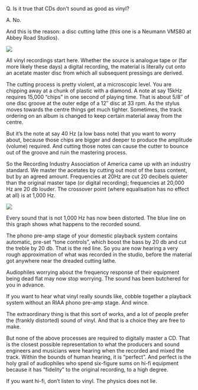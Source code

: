 Q. Is it true that CDs don't sound as good as vinyl?

A. No.

And this is the reason: a disc cutting lathe (this one is a Neumann VMS80 at Abbey Road Studios).

![](https://qph.cf2.quoracdn.net/main-qimg-daa5749582083b49cb50b4fb57a6d8cd)

All vinyl recordings start here. Whether the source is analogue tape or (far more likely these days) a digital recording, the material is literally cut onto an acetate master disc from which all subsequent pressings are derived.

The cutting process is pretty violent, at a microscopic level. You are chipping away at a chunk of plastic with a diamond. A note at say 15kHz requires 15,000 “chips” in one second of playing time. That is about 5/8″ of one disc groove at the outer edge of a 12″ disc at 33 rpm. As the stylus moves towards the centre things get much tighter. Sometimes, the track ordering on an album is changed to keep certain material away from the centre.

But it’s the note at say 40 Hz (a low bass note) that you want to worry about, because those chips are bigger and deeper to produce the amplitude (volume) required. And cutting those notes can cause the cutter to bounce out of the groove and ruin the mastering process.

So the Recording Industry Association of America came up with an industry standard. We master the acetates by cutting out most of the bass content, but by an agreed amount. Frequencies at 20Hz are cut 20 decibels quieter than the original master tape (or digital recording); frequencies at 20,000 Hz are 20 db louder. The crossover point (where equalisation has no effect at all) is at 1,000 Hz.

![](https://qph.cf2.quoracdn.net/main-qimg-88f81096a2ad804f97349a1975ff4080)

Every sound that is not 1,000 Hz has now been distorted. The blue line on this graph shows what happens to the recorded sound.

The phono pre-amp stage of your domestic playback system contains automatic, pre-set “tone controls”, which boost the bass by 20 db and cut the treble by 20 db. That is the red line. So you are now hearing a very rough approximation of what was recorded in the studio, before the material got anywhere near the dreaded cutting lathe.

Audiophiles worrying about the frequency response of their equipment being dead flat may now stop worrying. The sound has been butchered for you in advance.

If you want to hear what vinyl really sounds like, cobble together a playback system without an RIAA phono pre-amp stage. And wince.

The extraordinary thing is that this sort of works, and a lot of people prefer the (frankly distorted) sound of vinyl. And that is a choice they are free to make.

But none of the above processes are required to digitally master a CD. That is the closest possible representation to what the producers and sound engineers and musicians were hearing when the recorded and mixed the track. Within the bounds of human hearing, it is “perfect”. And perfect is the holy grail of audiophiles who spend six-figure sums on hi-fi equipment because it has “fidelity” to the original recording, to a high degree.

If you want hi-fi, don’t listen to vinyl. The physics does not lie.